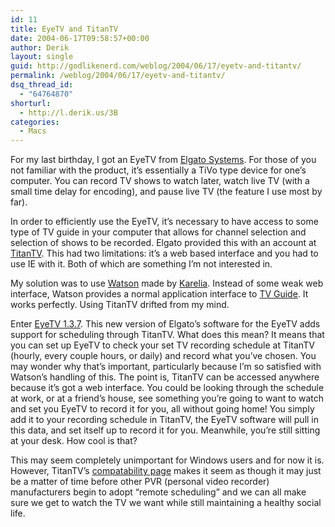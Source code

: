 ```yaml
---
id: 11
title: EyeTV and TitanTV
date: 2004-06-17T09:58:57+00:00
author: Derik
layout: single
guid: http://godlikenerd.com/weblog/2004/06/17/eyetv-and-titantv/
permalink: /weblog/2004/06/17/eyetv-and-titantv/
dsq_thread_id:
  - "64764870"
shorturl:
  - http://l.derik.us/3B
categories:
  - Macs
---
```

For my last birthday, I got an EyeTV from [Elgato Systems](http://www.elgato.com). For those of you not familiar with the product, it&#8217;s essentially a TiVo type device for one&#8217;s computer. You can record TV shows to watch later, watch live TV (with a small time delay for encoding), and pause live TV (the feature I use most by far).

In order to efficiently use the EyeTV, it&#8217;s necessary to have access to some type of TV guide in your computer that allows for channel selection and selection of shows to be recorded. Elgato provided this with an account at [TitanTV](http://www.titantv.com). This had two limitations: it&#8217;s a web based interface and you had to use IE with it. Both of which are something I&#8217;m not interested in.

My solution was to use [Watson](http://www.karelia.com/watson/) made by [Karelia](http://www.karelia.com/). Instead of some weak web interface, Watson provides a normal application interface to [TV Guide](http://www.tvguide.com). It works perfectly. Using TitanTV drifted from my mind.

Enter [EyeTV 1.3.7](http://www.versiontracker.com/dyn/moreinfo/macosx/15645&vid=150352&mode=info). This new version of Elgato&#8217;s software for the EyeTV adds support for scheduling through TitanTV. What does this mean? It means that you can set up EyeTV to check your set TV recording schedule at TitanTV (hourly, every couple hours, or daily) and record what you&#8217;ve chosen. You may wonder why that&#8217;s important, particularly because I&#8217;m so satisfied with Watson&#8217;s handling of this. The point is, TitanTV can be accessed anywhere because it&#8217;s got a web interface. You could be looking through the schedule at work, or at a friend&#8217;s house, see something you&#8217;re going to want to watch and set you EyeTV to record it for you, all without going home! You simply add it to your recording schedule in TitanTV, the EyeTV software will pull in this data, and set itself up to record it for you. Meanwhile, you&#8217;re still sitting at your desk. How cool is that?

This may seem completely unimportant for Windows users and for now it is. However, TitanTV&#8217;s  [compatability page](http://www.titantv.com/ttv/grid/aboutpvrwatchfull.aspx) makes it seem as though it may just be a matter of time before other PVR (personal video recorder) manufacturers begin to adopt &#8220;remote scheduling&#8221; and we can all make sure we get to watch the TV we want while still maintaining a healthy social life.